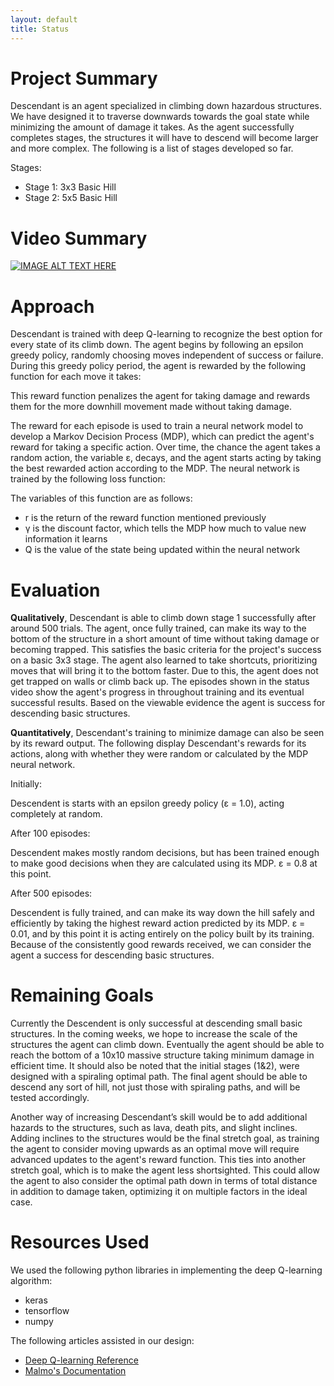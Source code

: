 ```yaml
---
layout: default
title: Status
---
```


# Project Summary
Descendant is an agent specialized in climbing down hazardous structures. We have designed it to traverse downwards towards the goal state while minimizing the amount of damage it takes. As the agent successfully completes stages, the structures it will have to descend will become larger and more complex. The following is a list of stages developed so far.

Stages:
  - Stage 1: 3x3 Basic Hill
  - Stage 2: 5x5 Basic Hill

# Video Summary

[![IMAGE ALT TEXT HERE](http://img.youtube.com/vi/grTlyizTJ4M/0.jpg)](http://www.youtube.com/watch?v=grTlyizTJ4M)

# Approach
Descendant is trained with deep Q-learning to recognize the best option for every state of its climb down. The agent begins by following an epsilon greedy policy, randomly choosing moves independent of success or failure. During this greedy policy period, the agent is rewarded by the following function for each move it takes: 

This reward function penalizes the agent for taking damage and rewards them for the more downhill movement made without taking damage.

The reward for each episode is used to train a neural network model to develop a Markov Decision Process (MDP), which can predict the agent's reward for taking a specific action. Over time, the chance the agent takes a random action, the variable ε, decays, and the agent starts acting by taking the best rewarded action according to the MDP. The neural network is trained by the following loss function:


The variables of this function are as follows:
 - r is the return of the reward function mentioned previously
 - γ is the discount factor, which tells the MDP how much to value new information it learns
 - Q is the value of the state being updated within the neural network

# Evaluation

**Qualitatively**, Descendant is able to climb down stage 1 successfully after around 500 trials. The agent, once fully trained, can make its way to the bottom of the structure in a short amount of time without taking damage or becoming trapped. This satisfies the basic criteria for the project's success on a basic 3x3 stage. The agent also learned to take shortcuts, prioritizing moves that will bring it to the bottom faster. Due to this, the agent does not get trapped on walls or climb back up. The episodes shown in the status video show the agent's progress in throughout training and its eventual successful results. Based on the viewable evidence the agent is success for descending basic structures.

**Quantitatively**, Descendant's training to minimize damage can also be seen by its reward output. The following display Descendant's rewards for its actions, along with whether they were random or calculated by the MDP neural network. 

Initially:

Descendent is starts with an epsilon greedy policy (ε = 1.0), acting completely at random. 

After 100 episodes:

Descendent makes mostly random decisions, but has been trained enough to make good decisions when they are calculated using its MDP. ε = 0.8 at this point.

After 500 episodes:

Descendent is fully trained, and can make its way down the hill safely and efficiently by taking the highest reward action predicted by its MDP. ε = 0.01, and by this point it is acting entirely on the policy built by its training. Because of the consistently good rewards received, we can consider the agent a success for descending basic structures.

# Remaining Goals

Currently the Descendent is only successful at descending small basic structures. In the coming weeks, we hope to increase the scale of the structures the agent can climb down. Eventually the agent should be able to reach the bottom of a 10x10 massive structure taking minimum damage in efficient time. It should also be noted that the initial stages (1&2), were designed with a spiraling optimal path. The final agent should be able to descend any sort of hill, not just those with spiraling paths, and will be tested accordingly. 

Another way of increasing Descendant’s skill would be to add additional hazards to the structures, such as lava, death pits, and slight inclines. Adding inclines to the structures would be the final stretch goal, as training the agent to consider moving upwards as an optimal move will require advanced updates to the agent's reward function. This ties into another stretch goal, which is to make the agent less shortsighted. This could allow the agent to also consider the optimal path down in terms of total distance in addition to damage taken, optimizing it on multiple factors in the ideal case.

# Resources Used
We used the following python libraries in implementing the deep Q-learning algorithm: 
  - keras
  - tensorflow 
  - numpy
  
The following articles assisted in our design: 
  - [Deep Q-learning Reference](https://keon.io/deep-q-learning/?fbclid=IwAR2WyQjJg7nFgQeF_p72_Bt8FSkGCc4ZhJqcRipT2cmnb6MtbYu-mA7bTT0)
  - [Malmo's Documentation](http://microsoft.github.io/malmo/0.30.0/Documentation/index.html)
